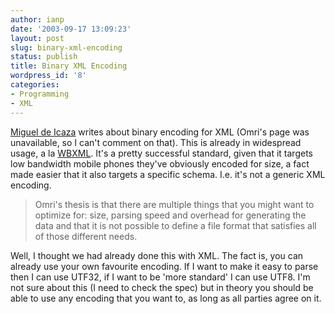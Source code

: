 ```yaml
---
author: ianp
date: '2003-09-17 13:09:23'
layout: post
slug: binary-xml-encoding
status: publish
title: Binary XML Encoding
wordpress_id: '8'
categories:
- Programming
- XML
---
```


[Miguel de Icaza][M] writes about binary encoding for XML (Omri's page was unavailable, so I can't comment on that). This is already in widespread usage, a la [WBXML][W]. It's a pretty successful standard, given that it targets low bandwidth mobile phones they've obviously encoded for size, a fact made easier that it also targets a specific schema. I.e. it's not a generic XML encoding.

> Omri's thesis is that there are multiple things that you might want to
> optimize for: size, parsing speed and overhead for generating the data and
> that it is not possible to define a file format that satisfies all of those
> different needs.

Well, I thought we had already done this with XML. The fact is, you can already use your own favourite encoding. If I want to make it easy to parse then I can use UTF32, if I want to be 'more standard' I can use UTF8. I'm not sure about this (I need to check the spec) but in theory you should be able to use any encoding that you want to, as long as all parties agree on it.

[M]: http://primates.ximian.com/~miguel/archive/2003/Sep-16.html
[W]: http://www.wapforum.org/what/technical.htm
